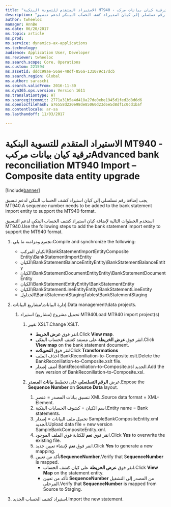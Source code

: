 ```yaml
---
title: "الاستيراد المتقدم للتسوية البنكية MT940 - ترقية كيان بيانات مركب"
description: "يجب إضافة رقم تسلسلي إلى كيان استيراد كشف الحساب البنكي لدعم تنسيق MT940."
author: twheeloc
manager: AnnBe
ms.date: 06/20/2017
ms.topic: article
ms.prod: 
ms.service: dynamics-ax-applications
ms.technology: 
audience: Application User, Developer
ms.reviewer: twheeloc
ms.search.scope: Core, Operations
ms.custom: 221594
ms.assetid: dddc99ae-56ae-48df-856a-131079c17dcb
ms.search.region: Global
ms.author: saraschi
ms.search.validFrom: 2016-11-30
ms.dyn365.ops.version: Version 1611
ms.translationtype: HT
ms.sourcegitcommit: 2771a31b5a4d418a27de0ebe1945d1fed2d8d6d6
ms.openlocfilehash: a76558d220e98de85060d23d6e5d8df1c0cd1baf
ms.contentlocale: ar-sa
ms.lasthandoff: 11/03/2017

---
```


# <a name="advanced-bank-reconciliation-mt940-import--composite-data-entity-upgrade"></a><span data-ttu-id="f6ed2-103">الاستيراد المتقدم للتسوية البنكية MT940 - ترقية كيان بيانات مركب</span><span class="sxs-lookup"><span data-stu-id="f6ed2-103">Advanced bank reconciliation MT940 Import – Composite data entity upgrade</span></span>

[!include[banner](../includes/banner.md)]


<span data-ttu-id="f6ed2-104">يجب إضافة رقم تسلسلي إلى كيان استيراد كشف الحساب البنكي لدعم تنسيق MT940.</span><span class="sxs-lookup"><span data-stu-id="f6ed2-104">A sequence number needs to be added to the bank statement import entity to support the MT940 format.</span></span> 

<span data-ttu-id="f6ed2-105">استخدم الخطوات التالية لإضافة كيان استيراد كشف الحساب البنكي لدعم التنسيق MT940.</span><span class="sxs-lookup"><span data-stu-id="f6ed2-105">Use the following steps to add the bank statement import entity to support the MT940 format.</span></span>

1.  <span data-ttu-id="f6ed2-106">تجميع ومزامنة ما يلي:</span><span class="sxs-lookup"><span data-stu-id="f6ed2-106">Compile and synchronize the following:</span></span>
    -   <span data-ttu-id="f6ed2-107">الكيان المركب\\BankStatementImportEntity</span><span class="sxs-lookup"><span data-stu-id="f6ed2-107">Composite Entity\\BankStatementImportEntity</span></span>
    -   <span data-ttu-id="f6ed2-108">الكيان\\BankStatementBalanceEntity</span><span class="sxs-lookup"><span data-stu-id="f6ed2-108">Entity\\BankStatementBalanceEntity</span></span>
    -   <span data-ttu-id="f6ed2-109">الكيان\\BankStatementDocumentEntity</span><span class="sxs-lookup"><span data-stu-id="f6ed2-109">Entity\\BankStatementDocumentEntity</span></span>
    -   <span data-ttu-id="f6ed2-110">الكيان\\BankStatementEntity</span><span class="sxs-lookup"><span data-stu-id="f6ed2-110">Entity\\BankStatementEntity</span></span>
    -   <span data-ttu-id="f6ed2-111">الكيان\\BankStatementLineEntity</span><span class="sxs-lookup"><span data-stu-id="f6ed2-111">Entity\\BankStatementLineEntity</span></span>
    -   <span data-ttu-id="f6ed2-112">الجداول\\BankStatementStaging</span><span class="sxs-lookup"><span data-stu-id="f6ed2-112">Tables\\BankStatementStaging</span></span>

2.  <span data-ttu-id="f6ed2-113">إدارة البيانات\\مشاريع البيانات.</span><span class="sxs-lookup"><span data-stu-id="f6ed2-113">Data management\\data projects.</span></span>
    1.  <span data-ttu-id="f6ed2-114">تحميل مشروع (مشاريع) استيراد MT940</span><span class="sxs-lookup"><span data-stu-id="f6ed2-114">Load MT940 import project(s)</span></span>
        1.  <span data-ttu-id="f6ed2-115">تغيير XSLT.</span><span class="sxs-lookup"><span data-stu-id="f6ed2-115">Change XSLT.</span></span>
            -   <span data-ttu-id="f6ed2-116">انقر فوق **عرض الخريط**.</span><span class="sxs-lookup"><span data-stu-id="f6ed2-116">Click **View map**.</span></span>
            -   <span data-ttu-id="f6ed2-117">انقر فوق **عرض الخريطة** على مستند كشف الحساب البنكي.</span><span class="sxs-lookup"><span data-stu-id="f6ed2-117">Click **View map** on the bank statement document.</span></span>
            -   <span data-ttu-id="f6ed2-118">انقر فوق **التحويلات**</span><span class="sxs-lookup"><span data-stu-id="f6ed2-118">Click **Transformations**</span></span>
            -   <span data-ttu-id="f6ed2-119">احذف الملف BankReconiliation-to-Composite.xslt.</span><span class="sxs-lookup"><span data-stu-id="f6ed2-119">Delete the BankReconiliation-to-Composite.xslt file.</span></span>
            -   <span data-ttu-id="f6ed2-120">أضف إصدار BankReconiliation-to-Composite.xsl الجديد.</span><span class="sxs-lookup"><span data-stu-id="f6ed2-120">Add the new version of BankReconiliation-to-Composite.xsl.</span></span>

        2.  <span data-ttu-id="f6ed2-121">عرض **الرقم التسلسلي‬** على تخطيط **بيانات المصدر‬**.</span><span class="sxs-lookup"><span data-stu-id="f6ed2-121">Expose the **Sequence Number** on **Source Data** layout.</span></span>
            1.  <span data-ttu-id="f6ed2-122">تنسيق بيانات المصدر = عنصر XML.</span><span class="sxs-lookup"><span data-stu-id="f6ed2-122">Source data format = XML-Element.</span></span>
            2.  <span data-ttu-id="f6ed2-123">اسم الكيان = كشوف الحسابات البنكية.</span><span class="sxs-lookup"><span data-stu-id="f6ed2-123">Entity name = Bank statements.</span></span>
            3.  <span data-ttu-id="f6ed2-124">تحميل ملف البيانات = إصدار SampleBankCompositeEntity.xml الجديد.</span><span class="sxs-lookup"><span data-stu-id="f6ed2-124">Upload data file = new version SampleBankCompositeEntity.xml.</span></span>
            4.  <span data-ttu-id="f6ed2-125">انقر فوق **نعم** للكتابة فوق الملف الموجود.</span><span class="sxs-lookup"><span data-stu-id="f6ed2-125">Click **Yes** to overwrite the existing file.</span></span>
            5.  <span data-ttu-id="f6ed2-126">انقر فوق **نعم** لإنشاء تعيين جديد.</span><span class="sxs-lookup"><span data-stu-id="f6ed2-126">Click **Yes** to generate a new mapping.</span></span>
            6.  <span data-ttu-id="f6ed2-127">تأكد من تعيين**SequenceNumber**.</span><span class="sxs-lookup"><span data-stu-id="f6ed2-127">Verify that S**equenceNumber** is mapped.</span></span>
                -   <span data-ttu-id="f6ed2-128">انقر فوق **عرض الخريطة** على كيان كشف الحساب.</span><span class="sxs-lookup"><span data-stu-id="f6ed2-128">Click **View Map** on the statement entity.</span></span>
                -   <span data-ttu-id="f6ed2-129">تأكد من تعيين **SequenceNumber** من المصدر إلى التشغيل المرحلي‬.</span><span class="sxs-lookup"><span data-stu-id="f6ed2-129">Verify that **SequenceNumber** is mapped from Source to Staging.</span></span>

3.  <span data-ttu-id="f6ed2-130">استيراد كشف الحساب الجديد.</span><span class="sxs-lookup"><span data-stu-id="f6ed2-130">Import the new statement.</span></span>





